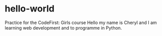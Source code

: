 # hello-world
Practice for the CodeFirst: Girls course
Hello my name is Cheryl and I am learning web development and to programme in Python.
